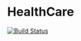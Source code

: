 # HealthCare

[![Build Status](https://travis-ci.org/srinivasan01/HealthCare.svg?branch=master)](https://travis-ci.org/travis-ci/travis-web)
